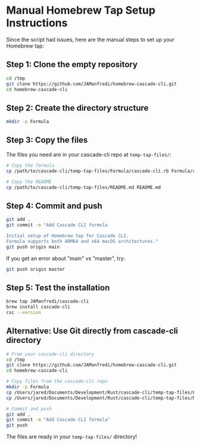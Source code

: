 # Manual Homebrew Tap Setup Instructions

Since the script had issues, here are the manual steps to set up your Homebrew tap:

## Step 1: Clone the empty repository

```bash
cd /tmp
git clone https://github.com/JAManfredi/homebrew-cascade-cli.git
cd homebrew-cascade-cli
```

## Step 2: Create the directory structure

```bash
mkdir -p Formula
```

## Step 3: Copy the files

The files you need are in your cascade-cli repo at `temp-tap-files/`:

```bash
# Copy the formula
cp /path/to/cascade-cli/temp-tap-files/Formula/cascade-cli.rb Formula/cascade-cli.rb

# Copy the README
cp /path/to/cascade-cli/temp-tap-files/README.md README.md
```

## Step 4: Commit and push

```bash
git add .
git commit -m "Add Cascade CLI formula

Initial setup of Homebrew tap for Cascade CLI.
Formula supports both ARM64 and x64 macOS architectures."
git push origin main
```

If you get an error about "main" vs "master", try:
```bash
git push origin master
```

## Step 5: Test the installation

```bash
brew tap JAManfredi/cascade-cli
brew install cascade-cli
csc --version
```

## Alternative: Use Git directly from cascade-cli directory

```bash
# From your cascade-cli directory
cd /tmp
git clone https://github.com/JAManfredi/homebrew-cascade-cli.git
cd homebrew-cascade-cli

# Copy files from the cascade-cli repo
mkdir -p Formula
cp /Users/jared/Documents/Development/Rust/cascade-cli/temp-tap-files/Formula/cascade-cli.rb Formula/
cp /Users/jared/Documents/Development/Rust/cascade-cli/temp-tap-files/README.md .

# Commit and push
git add .
git commit -m "Add Cascade CLI formula"
git push
```

The files are ready in your `temp-tap-files/` directory!